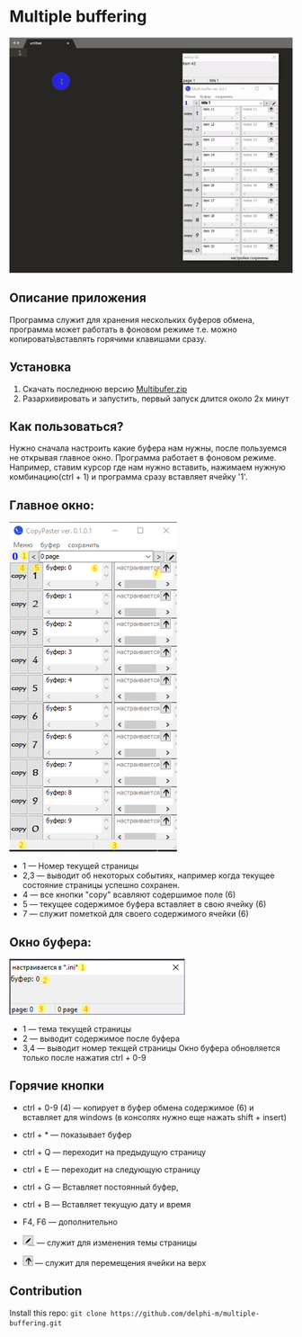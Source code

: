 # Multiple buffering
![alt text](doc/main.gif)
## Описание приложения
Программа служит для хранения нескольких буферов обмена, программа может работать в фоновом режиме т.е. можно копировать\вставлять горячими клавишами сразу.
## Установка
1. Скачать последнюю версию [Multibufer.zip](https://github.com/Bizhev/multiple-buffering/raw/master/appDebug/MultiBuffer.zip)
1. Разархивировать и запустить, первый запуск длится около 2х минут

## Как пользоваться?
Нужно сначала настроить какие буфера нам нужны, после пользуемся не открывая главное окно. Программа работает в фоновом режиме. 
Например, ставим курсор где нам нужно вставить, нажимаем нужную комбинацию(ctrl + 1) и программа сразу вставляет ячейку '1'.

## Главное окно:
![alt text](doc/form-main.png)
* 1 — Номер текущей страницы
* 2,3 — выводит об некоторых событиях, например когда текущее состояние страницы успешно сохранен.
* 4 — все кнопки "copy" всавляют содершимое поле (6) 
* 5 — текущее содержимое буфера вставляет в свою ячейку (6)
* 7 — служит пометкой для своего содержимого ячейки (6)

## Окно буфера:
![alt text](doc/form-bufer.png)
* 1 — тема текущей страницы
* 2 — выводит содержимое после буфера
* 3,4 — выводит номер текщей страницы
Окно буфера обновляется только после нажатия ctrl + 0-9

## Горячие кнопки
* ctrl + 0-9 (4) — копирует в буфер обмена содержимое (6) и вставляет для windows (в консолях нужно еще нажать shift + insert) 
* ctrl + * — показывает буфер   
* ctrl + Q — переходит на предыдущую страницу 
* ctrl + E — переходит на следующую страницу
* ctrl + G — Вставляет постоянный буфер,
* ctrl + B — Вставляет текущую дату и время 
* F4, F6 — дополнительно

* ![alt text](doc/button-edit-title.png) — служит для изменения темы страницы
* ![alt text](doc/button-up.png) — служит для перемещения ячейки на верх

## Contribution

Install this repo:
`
git clone https://github.com/delphi-m/multiple-buffering.git
`

